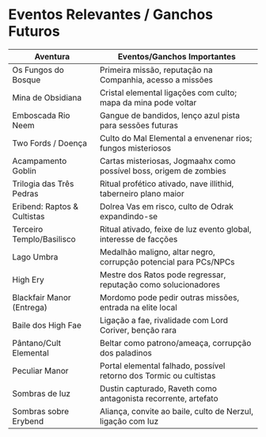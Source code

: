 # Eventos Relevantes / Ganchos Futuros

| Aventura                                  | Eventos/Ganchos Importantes                                         |
|--------------------------------------------|---------------------------------------------------------------------|
| Os Fungos do Bosque                       | Primeira missão, reputação na Companhia, acesso a missões           |
| Mina de Obsidiana                         | Cristal elemental  ligações com culto; mapa da mina pode voltar    |
| Emboscada Rio Neem                        | Gangue de bandidos, lenço azul  pista para sessões futuras         |
| Two Fords / Doença                        | Culto do Mal Elemental a envenenar rios; fungos misteriosos         |
| Acampamento Goblin                        | Cartas misteriosas, Jogmaahx como possível boss, origem de zombies  |
| Trilogia das Três Pedras                  | Ritual profético ativado, nave illithid, taberneiro  plano maior   |
| Eribend: Raptos & Cultistas               | Dolrea Vas em risco, culto de Odrak expandindo-se                   |
| Terceiro Templo/Basilisco                 | Ritual ativado, feixe de luz  evento global, interesse de facções  |
| Lago Umbra                                | Medalhão maligno, altar negro, corrupção potencial para PCs/NPCs    |
| High Ery                                  | Mestre dos Ratos pode regressar, reputação como solucionadores      |
| Blackfair Manor (Entrega)                 | Mordomo pode pedir outras missões, entrada na elite local           |
| Baile dos High Fae                        | Ligação a fae, rivalidade com Lord Coriver, benção rara             |
| Pântano/Cult Elemental                    | Beltar como patrono/ameaça, corrupção dos paladinos                 |
| Peculiar Manor                            | Portal elemental falhado, possível retorno dos Tormic ou cultistas  |
| Sombras de Iuz                            | Dustin capturado, Raveth como antagonista recorrente, artefato      |
| Sombras sobre Erybend                     | Aliança, convite ao baile, culto de Nerzul, ligação com Iuz         |























